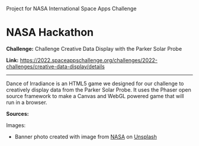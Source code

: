 Project for NASA International Space Apps Challenge

# NASA Hackathon

**Challenge:** Challenge
Creative Data Display with the Parker Solar Probe

**Link:** https://2022.spaceappschallenge.org/challenges/2022-challenges/creative-data-display/details

-----



Dance of Irradiance is an HTML5 game we designed for our challenge to creatively display data from the Parker Solar Probe. It uses the Phaser open source framework to make a Canvas and WebGL powered game that will run in a browser. 






**Sources:**

Images:

* Banner photo created with image from <a href="https://unsplash.com/@nasa?utm_source=unsplash&utm_medium=referral&utm_content=creditCopyText">NASA</a> on <a href="https://unsplash.com/s/photos/solar-flare?utm_source=unsplash&utm_medium=referral&utm_content=creditCopyText">Unsplash</a>
  